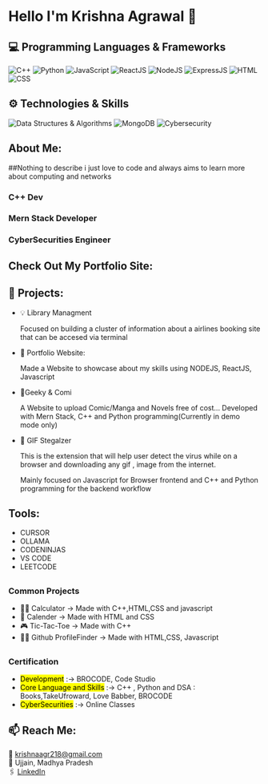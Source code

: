 # Hello I'm Krishna Agrawal 👋
## 💻 Programming Languages & Frameworks 
 ![C++](https://img.shields.io/badge/C++-00599C?style=for-the-badge&logo=c%2B%2B&logoColor=white)
 ![Python](https://img.shields.io/badge/Python-3776AB?style=for-the-badge&logo=python&logoColor=white)
 ![JavaScript](https://img.shields.io/badge/JavaScript-F7DF1E?style=for-the-badge&logo=javascript&logoColor=black)
 ![ReactJS](https://img.shields.io/badge/React-61DAFB?style=for-the-badge&logo=react&logoColor=black)
 ![NodeJS](https://img.shields.io/badge/Node.js-339933?style=for-the-badge&logo=node.js&logoColor=white)
 ![ExpressJS](https://img.shields.io/badge/Express.js-000000?style=for-the-badge&logo=express&logoColor=white)
 ![HTML](https://img.shields.io/badge/HTML5-E34F26?style=for-the-badge&logo=html5&logoColor=white)
![CSS](https://img.shields.io/badge/CSS3-1572B6?style=for-the-badge&logo=css3&logoColor=white)
## ⚙️ Technologies & Skills

 ![Data Structures & Algorithms](https://img.shields.io/badge/DSA-informational?style=for-the-badge&labelColor=333333&color=a434b9)
 ![MongoDB](https://img.shields.io/badge/MongoDB-47A248?style=for-the-badge&logo=mongodb&logoColor=white)
 ![Cybersecurity](https://img.shields.io/badge/Cybersecurity-black?style=for-the-badge&logo=github-actions&logoColor=white)


## About Me:
##Nothing to describe i just love to code and always aims to learn more about computing and networks

### C++ Dev
### Mern Stack Developer
### CyberSecurities Engineer
##
## Check Out My Portfolio Site:
##

## 🚀 Projects:
- 💡 Library Managment
  
   Focused on building a cluster of information about a airlines booking site that can be accesed via terminal
  
- 🎈 Portfolio Website:

  Made a Website to showcase about my skills using NODEJS, ReactJS, Javascript 

- 🏪Geeky & Comi

  A Website to upload Comic/Manga and Novels free of cost... Developed with Mern Stack, C++ and Python programming(Currently in demo mode only)
    
- 🎡 GIF Stegalzer

  This is the extension that will help user detect the virus while on a browser and downloading any gif , image from the internet.

  Mainly focused on Javascript for Browser frontend and C++ and Python programming for the backend workflow 
##

## Tools:
- CURSOR
- OLLAMA
- CODENINJAS
- VS CODE
- LEETCODE
##

### Common Projects
- 👩‍🏫 Calculator -> Made with C++,HTML,CSS and javascript
- 📆 Calender -> Made with HTML and CSS
- 🎮 Tic-Tac-Toe -> Made with C++
- 😶‍🌫️ Github ProfileFinder -> Made with HTML,CSS, Javascript
##

### Certification
- <mark>Development</mark> :->  BROCODE, Code Studio
- <mark>Core Language and Skills</mark> :-> C++ , Python and DSA : Books,TakeUfroward, Love Babber, BROCODE
- <mark>CyberSecurities</mark> :-> Online Classes
##

## 📫 Reach Me:
📧 krishnaagr218@gmail.com  
📍 Ujjain, Madhya Pradesh  
🖇️ [LinkedIn](https://www.linkedin.com/in/krishna-agrawal10/)
##
